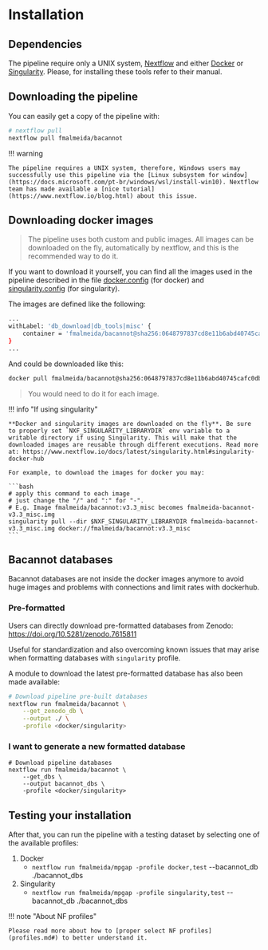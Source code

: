 # Installation

## Dependencies

The pipeline require only a UNIX system, [Nextflow](https://www.nextflow.io/docs/latest/index.html#) and either [Docker](https://www.docker.com/) or [Singularity](https://sylabs.io/docs/). Please, for installing these tools refer to their manual.

## Downloading the pipeline

You can easily get a copy of the pipeline with:

```bash
# nextflow pull
nextflow pull fmalmeida/bacannot
```

!!! warning
    
    The pipeline requires a UNIX system, therefore, Windows users may successfully use this pipeline via the [Linux subsystem for window](https://docs.microsoft.com/pt-br/windows/wsl/install-win10). Nextflow team has made available a [nice tutorial](https://www.nextflow.io/blog.html) about this issue.

## Downloading docker images

> The pipeline uses both custom and public images.
> All images can be downloaded on the fly, automatically by nextflow, and this is the recommended way to do it.

If you want to download it yourself, you can find all the images used in the pipeline described in the file [docker.config](https://github.com/fmalmeida/bacannot/blob/master/conf/docker.config) (for docker) and [singularity.config](https://github.com/fmalmeida/bacannot/blob/master/conf/singularity.config) (for singularity).

The images are defined like the following:

```bash
...
withLabel: 'db_download|db_tools|misc' {
    container = 'fmalmeida/bacannot@sha256:0648797837cd8e11b6abd40745cafc0db81647953921ec54ce0ceef9ecef6450'
}
...
```

And could be downloaded like this:

```bash
docker pull fmalmeida/bacannot@sha256:0648797837cd8e11b6abd40745cafc0db81647953921ec54ce0ceef9ecef6450
```

> You would need to do it for each image.

!!! info "If using singularity"

    **Docker and singularity images are downloaded on the fly**. Be sure to properly set `NXF_SINGULARITY_LIBRARYDIR` env variable to a writable directory if using Singularity. This will make that the downloaded images are reusable through different executions. Read more at: https://www.nextflow.io/docs/latest/singularity.html#singularity-docker-hub

    For example, to download the images for docker you may:

    ```bash
    # apply this command to each image
    # just change the "/" and ":" for "-".
    # E.g. Image fmalmeida/bacannot:v3.3_misc becomes fmalmeida-bacannot-v3.3_misc.img
    singularity pull --dir $NXF_SINGULARITY_LIBRARYDIR fmalmeida-bacannot-v3.3_misc.img docker://fmalmeida/bacannot:v3.3_misc
    ```

## Bacannot databases

Bacannot databases are not inside the docker images anymore to avoid huge images and problems with connections and limit rates with dockerhub.

### Pre-formatted

Users can directly download pre-formatted databases from Zenodo: https://doi.org/10.5281/zenodo.7615811

Useful for standardization and also overcoming known issues that may arise when formatting databases with `singularity` profile.

A module to download the latest pre-formatted database has also been made available:

```bash
# Download pipeline pre-built databases
nextflow run fmalmeida/bacannot \
    --get_zenodo_db \
    --output ./ \
    -profile <docker/singularity>
```

### I want to generate a new formatted database

```{bash .annotate hl_lines="5"}
# Download pipeline databases
nextflow run fmalmeida/bacannot \
    --get_dbs \
    --output bacannot_dbs \
    -profile <docker/singularity>
```

## Testing your installation

After that, you can run the pipeline with a testing dataset by selecting one of the available profiles: 

1. Docker
    * `nextflow run fmalmeida/mpgap -profile docker,test` --bacannot_db ./bacannot_dbs
2. Singularity
    * `nextflow run fmalmeida/mpgap -profile singularity,test` --bacannot_db ./bacannot_dbs

!!! note "About NF profiles"

    Please read more about how to [proper select NF profiles](profiles.md#) to better understand it.
